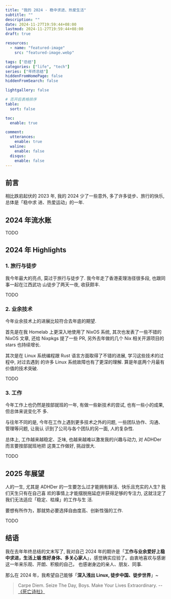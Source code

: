 ```yaml
---
title: "我的 2024 - 稳中求进、热爱生活"
subtitle: ""
description: ""
date: 2024-11-27T19:59:44+08:00
lastmod: 2024-11-27T19:59:44+08:00
draft: true

resources:
  - name: "featured-image"
    src: "featured-image.webp"

tags: ["总结"]
categories: ["life", "tech"]
series: ["年终总结"]
hiddenFromHomePage: false
hiddenFromSearch: false

lightgallery: false

# 否开启表格排序
table:
  sort: false

toc:
  enable: true

comment:
  utterances:
    enable: true
  waline:
    enable: false
  disqus:
    enable: false
---
```


## 前言

相比跌宕起伏的 2023 年, 我的 2024 少了一些意外, 多了许多徒步、旅行的快乐, 总体是「稳中求
进、热爱运动」的一年.

## 2024 年流水账

TODO

## 2024 年 Highlights

### 1. 旅行与徒步

我今年最大的亮点, 莫过于旅行与徒步了. 我今年走了香港麦理浩径很多段, 也跟同事一起在江西武功
山徒步了两天一夜, 收获颇丰.

TODO

### 2. 业余技术

今年业余技术上的进展比较符合去年底的期望.

首先是在我 Homelab 上更深入地使用了 NixOS 系统, 其次也发表了一些不错的 NixOS 文章, 还给
Nixpkgs 提了一些 PR, 另外去年做的几个 Nix 相关开源项目的 stars 也持续增长.

其次是在 Linux 系统编程跟 Rust 语言方面取得了不错的进展, 学习这些技术的过程中, 对过去遇到
的许多 Linux 系统故障也有了更深的理解. 算是年底两个月最有价值的技术突破.

TODO

### 3. 工作

今年工作上也仍然是按部就班的一年, 有做一些新技术的尝试, 也有一些小的成果, 但总体来说变化不
多.

与往年不同的是, 今年在工作上遇到更多技术之外的问题, 一些团队协作、沟通、管理等问题, 让我认
识到了公司与各个团队的另一面, 人的复杂性.

总体上, 工作越来越稳定、乏味, 也越来越难以激发我的兴趣与动力, 对 ADHDer 而言要按部就班地把
这类工作做好, 挑战很大.

TODO

## 2025 年展望

人的一生, 尤其是 ADHDer 的一生要怎么过才能拥有鲜活、快乐且充实的人生? 我们天生只有在自己喜
欢的事情上才能摆脱拖延症并获得足够的专注力, 这就注定了我们无法适应「稳定、枯燥」的工作与生
活.

要想有所作为，那就势必要选择自由度高、创新性强的工作.

TODO

## 结语

我在去年年终总结的文末写了, 我对自己 2024 年的期许是「**工作与业余爱好上稳中求进，生活上锻
炼好身体、多关心家人**」，感觉确实应验了。由衷地喜欢与感谢这一年来乐观、开朗、积极的自己，
也感谢身边的亲人、朋友、同事.

那么在 2024 年，我希望自己能够「**深入浅出 Linux, 徒步中国、徒步世界**」~

> Carpe Diem. Seize The Day, Boys. Make Your Lives Extraordinary. --
> [《死亡诗社》](https://movie.douban.com/subject/1291548/)
